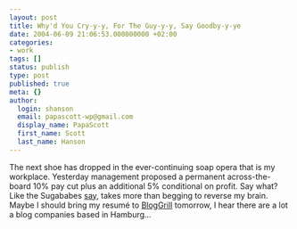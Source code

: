 ```yaml
---
layout: post
title: Why'd You Cry-y-y, For The Guy-y-y, Say Goodby-y-ye
date: 2004-06-09 21:06:53.000000000 +02:00
categories:
- work
tags: []
status: publish
type: post
published: true
meta: {}
author:
  login: shanson
  email: papascott-wp@gmail.com
  display_name: PapaScott
  first_name: Scott
  last_name: Hanson
---
```

<p>The next shoe has dropped in the ever-continuing soap opera that is my workplace. Yesterday management proposed a permanent across-the-board 10% pay cut plus an additional 5% conditional on profit. Say what? Like the Sugababes <a href="http://www.williger-online.de/textzeigen.php?SongID=1722">say</a>, takes more than begging to reverse my brain. Maybe I should bring my resumé to <a href="http://wiki.blogg.de/BlogGrill">BlogGrill</a> tomorrow, I hear there are a lot a blog companies based in Hamburg...</p>
